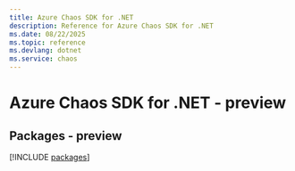 ```yaml
---
title: Azure Chaos SDK for .NET
description: Reference for Azure Chaos SDK for .NET
ms.date: 08/22/2025
ms.topic: reference
ms.devlang: dotnet
ms.service: chaos
---
```

# Azure Chaos SDK for .NET - preview
## Packages - preview
[!INCLUDE [packages](chaos-index.md)]